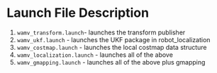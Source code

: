 # Launch File Description
1. ```wamv_transform.launch```- launches the transform publisher 
2. ```wamv_ukf.launch``` - launches the UKF package in robot_localization
3. ```wamv_costmap.launch``` - launches the local costmap data structure 
4. ```wamv_localization.launch``` - launches all of the above
5. ```wamv_gmapping.launch``` - launches all of the above plus gmapping